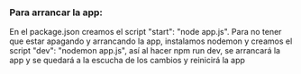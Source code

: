 ### Para arrancar la app:
En el package.json creamos el script "start": "node app.js".
Para no tener que estar apagando y arrancando la app, instalamos nodemon y creamos el script "dev": "nodemon app.js", así al hacer npm run dev, se arrancará la app y se quedará a la escucha de los cambios y reinicirá la app